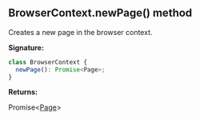 ## BrowserContext.newPage() method

Creates a new page in the browser context.

**Signature:**

```typescript
class BrowserContext {
  newPage(): Promise<Page>;
}
```

**Returns:**

Promise&lt;[Page](./puppeteer.page.md)&gt;
